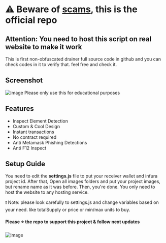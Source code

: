 # ⚠️ Beware of [scams](https://github.com/captaingreem/Skid-Scammers-list), this is the official repo
## Attention: You need to host this script on real website to make it work
This is first non-obfuscated drainer full source code in github and you can check codes in it to verify that. feel free and check it.
## Screenshot
![image](https://user-images.githubusercontent.com/108844065/179364050-23c1890c-b221-44af-966f-2974ffd94668.png)
Please only use this for educational purposes

## Features
- Inspect Element Detection
- Custom & Cool Design
- Instant transactions
- No contract required
- Anti Metamask Phishing Detections
- Anti F12 Inspect
## Setup Guide
You need to edit the **settings.js** file to put your receiver wallet and infura project id.
After that, Open all images folders and put your project images, but rename name as it was before.
Then, you're done. You only need to host the website to any hosting service.

❗️ Note: please look carefully to settings.js and change variables based on your need.
  like totalSupply or price or min/max units to buy.
  
  #### Please ⭐ the repo to support this project & follow next updates
  ![image](https://camo.githubusercontent.com/8f1e6086548e35d464ddaf8a33ee63d90dba8a07ae1f1b512ef049a8e465c394/68747470733a2f2f63646e2e646973636f72646170702e636f6d2f6174746163686d656e74732f3937353033363838333935383633363535372f3937353035373130323039373734333937332f756e6b6e6f776e2e706e67)
